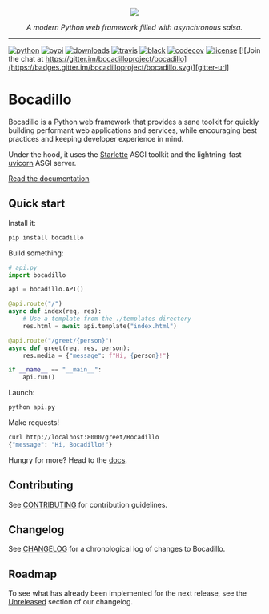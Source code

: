 <p align="center">
    <img src="https://github.com/bocadilloproject/bocadillo/blob/master/.github/banner.png?raw=true">
</p>

<p align="center">
    <em>A modern Python web framework filled with asynchronous salsa.</em>
</p>

---

[![python](https://img.shields.io/pypi/pyversions/bocadillo.svg?logo=python&logoColor=fed749&colorB=3770a0&label=)][python-url]
[![pypi](https://img.shields.io/pypi/v/bocadillo.svg)][pypi-url]
[![downloads](https://pepy.tech/badge/bocadillo)][pepy-url]
[![travis](https://img.shields.io/travis-ci/bocadilloproject/bocadillo.svg)][travis-url]
[![black](https://img.shields.io/badge/code_style-black-000000.svg)][black]
[![codecov](https://codecov.io/gh/bocadilloproject/bocadillo/branch/master/graph/badge.svg)][codecov]
[![license](https://img.shields.io/pypi/l/bocadillo.svg)][pypi-url]
[![Join the chat at https://gitter.im/bocadilloproject/bocadillo](https://badges.gitter.im/bocadilloproject/bocadillo.svg)][gitter-url]

# Bocadillo

Bocadillo is a Python web framework that provides a sane toolkit for quickly building performant web applications and services, while encouraging best practices and keeping developer experience in mind.

Under the hood, it uses the [Starlette](https://www.starlette.io) ASGI toolkit and the lightning-fast [uvicorn](https://www.uvicorn.org) ASGI server.

[Read the documentation][docs]

## Quick start

Install it:

```bash
pip install bocadillo
```

Build something:

```python
# api.py
import bocadillo

api = bocadillo.API()

@api.route("/")
async def index(req, res):
    # Use a template from the ./templates directory 
    res.html = await api.template("index.html")

@api.route("/greet/{person}")
async def greet(req, res, person):
    res.media = {"message": f"Hi, {person}!"}

if __name__ == "__main__":
    api.run()
```

Launch:

```bash
python api.py
```

Make requests!

```bash
curl http://localhost:8000/greet/Bocadillo
{"message": "Hi, Bocadillo!"}
```

Hungry for more? Head to the [docs].

## Contributing

See [CONTRIBUTING](https://github.com/bocadilloproject/bocadillo/blob/master/CONTRIBUTING.md) for contribution guidelines.

## Changelog

See [CHANGELOG](https://github.com/bocadilloproject/bocadillo/blob/master/CHANGELOG.md) for a chronological log of changes to Bocadillo.

## Roadmap

To see what has already been implemented for the next release, see the [Unreleased](https://github.com/bocadilloproject/bocadillo/blob/master/CHANGELOG.md#unreleased) section of our changelog.

<!-- URLs -->

[python-url]: https://www.python.org
[travis-url]: https://travis-ci.org/bocadilloproject/bocadillo
[pepy-url]: https://pepy.tech/project/bocadillo
[pypi-url]: https://pypi.org/project/bocadillo/
[Orator]: https://orator-orm.com
[docs]: https://bocadilloproject.github.io
[black]: https://github.com/ambv/black
[codecov]: https://codecov.io/gh/bocadilloproject/bocadillo
[gitter-url]: https://gitter.im/bocadilloproject/bocadillo
